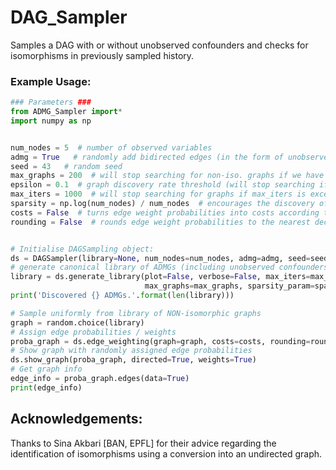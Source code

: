 # DAG_Sampler
Samples a DAG with or without unobserved confounders and checks for isomorphisms in previously sampled history.

### Example Usage:

```python
### Parameters ###
from ADMG_Sampler import*
import numpy as np


num_nodes = 5  # number of observed variables
admg = True   # randomly add bidirected edges (in the form of unobserved confounders between pairs of nodes)
seed = 43   # random seed
max_graphs = 200  # will stop searching for non-iso. graphs if we have discovered 200
epsilon = 0.1  # graph discovery rate threshold (will stop searching if discovery rate falls below epsilon)
max_iters = 1000  # will stop searching for graphs if max_iters is exceeded
sparsity = np.log(num_nodes) / num_nodes  # encourages the discovery of sparse graphs
costs = False  # turns edge weight probabilities into costs according to np.log(pe / (1-pe))
rounding = False  # rounds edge weight probabilities to the nearest decimal


# Initialise DAGSampling object:
ds = DAGSampler(library=None, num_nodes=num_nodes, admg=admg, seed=seed)
# generate canonical library of ADMGs (including unobserved confounders:
library = ds.generate_library(plot=False, verbose=False, max_iters=max_iters, epsilon=epsilon,
                              max_graphs=max_graphs, sparsity_param=sparsity_param)
print('Discovered {} ADMGs.'.format(len(library)))

# Sample uniformly from library of NON-isomorphic graphs
graph = random.choice(library)
# Assign edge probabilities / weights
proba_graph = ds.edge_weighting(graph=graph, costs=costs, rounding=rounding)
# Show graph with randomly assigned edge probabilities
ds.show_graph(proba_graph, directed=True, weights=True)
# Get graph info
edge_info = proba_graph.edges(data=True)
print(edge_info)
```

## Acknowledgements:

Thanks to Sina Akbari [BAN, EPFL] for their advice regarding the identification of isomorphisms using a conversion into an undirected graph.